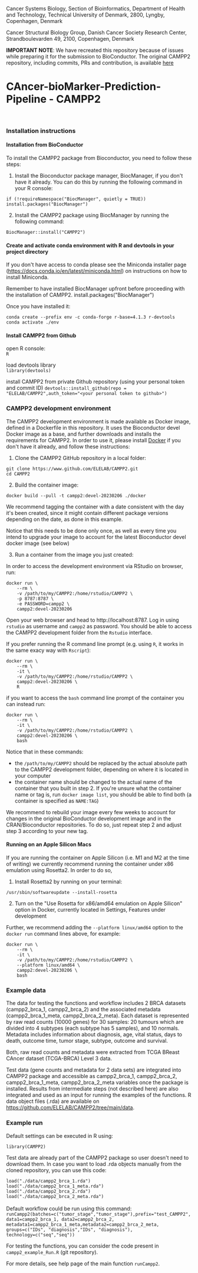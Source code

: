 Cancer Systems Biology, Section of Bioinformatics, Department of Health and Technology, Technical University of Denmark, 2800, Lyngby, Copenhagen, Denmark

Cancer Structural Biology Group, Danish Cancer Society Research Center, Strandboulevarden 49, 2100, Copenhagen, Denmark

**IMPORTANT NOTE**: We have recreated this repository because of issues while preparing it
for the submission to BioConductor. The original CAMPP2 repository, including
commits, PRs and contribution, is available [here](https://www.github.com/ELELAB/CAMPP2_former_repository)

# CAncer-bioMarker-Prediction-Pipeline - CAMPP2
<br/>

### Installation instructions

#### Installation from BioConductor 

To install the CAMPP2 package from Bioconductor, you need to follow these steps:

1. Install the Bioconductor package manager, BiocManager, if you don't have it already. 
You can do this by running the following command in your R console:


`if (!requireNamespace("BiocManager", quietly = TRUE))` <br/>
    `install.packages("BiocManager")` 


2. Install the CAMPP2 package using BiocManager by running the following command:

`BiocManager::install("CAMPP2")` 


#### Create and activate conda environment with R and devtools in your project directory

If you don't have access to conda please see the Miniconda installer page (https://docs.conda.io/en/latest/miniconda.html) on instructions on how to install Miniconda.

Remember to have installed BiocManager upfront before proceeding with the installation of CAMPP2.
install.packages("BiocManager")


Once you have installed it:

`conda create --prefix env -c conda-forge r-base=4.1.3 r-devtools` <br/>
`conda activate ./env`


#### Install CAMPP2 from Github
open R console: <br/>
`R` <br/>


load devtools library <br/>
`library(devtools)`

install CAMPP2 from private Github repository (using your personal token and commit ID)
`devtools::install_github(repo = "ELELAB/CAMPP2",auth_token="<your personal token to github>")`

### CAMPP2 development environment

The CAMPP2 development environment is made available as Docker image, defined
in a Dockerfile in this repository. It uses the Bioconductor devel Docker image
as a base, and further downloads and installs the requirements for CAMPP2.
In order to use it, please install [Docker](https://www.docker.com) if you
don't have it already, and follow these instructions:

1. Clone the CAMPP2 GitHub repository in a local folder:

```
git clone https://www.github.com/ELELAB/CAMPP2.git
cd CAMPP2
```

2. Build the container image:

```
docker build --pull -t campp2:devel-20230206 ./docker
```

We recommend tagging the container with a date consistent with the day it's been
created, since it might contain different package versions depending
on the date, as done in this example.

Notice that this needs to be done only once, as well as every time you intend
to upgrade your image to account for the latest Bioconductor devel docker
image (see below)

3. Run a container from the image you just created:

In order to access the development environment via RStudio on browser, run:

```
docker run \
    --rm \
    -v /path/to/my/CAMPP2:/home/rstudio/CAMPP2 \
    -p 8787:8787 \
    -e PASSWORD=campp2 \
    campp2:devel-20230206
```

Open your web browser and head to http://localhost:8787. Log in using `rstudio`
as username and `campp2` as password. You should be able to access the CAMPP2
development folder from the `Rstudio` interface.

If you prefer running the R command line prompt (e.g. using `R`, it works in
the same exacy way with `Rscript`):

```
docker run \
    --rm \
    -it \
    -v /path/to/my/CAMPP2:/home/rstudio/CAMPP2 \
    campp2:devel-20230206 \
    R
```

if you want to access the `bash` command line prompt of the container you
can instead run:

```
docker run \
    --rm \
    -it \
    -v /path/to/my/CAMPP2:/home/rstudio/CAMPP2 \
    campp2:devel-20230206 \
    bash
```

Notice that in these commands:
  - the `/path/to/my/CAMPP2` should be replaced by the actual absolute path to the
  CAMPP2 development folder, depending on where it is located in your computer
  - the container name should be changed to the actual name of the container
  that you built in step 2. If you're unsure what the container name or tag is, run
  `docker image list`, you should be able to find both (a container is specified as
  `NAME:TAG`)

We recommend to rebuild your image every few weeks to account for changes in
the original BioConductor development image and in the CRAN/Bioconductor
repositories. To do so, just repeat step 2 and adjust step 3 according to
your new tag.

#### Running on an Apple Silicon Macs

If you are running the container on Apple Silicon (i.e. M1 and M2 at the time
of writing) we currently recommend running the container under x86 emulation
using Rosetta2. In order to do so,

  1. Install Rosetta2 by running on your terminal:

```
/usr/sbin/softwareupdate --install-rosetta
```

  2. Turn on the "Use Rosetta for x86/amd64 emulation on Apple Silicon" option
in Docker, currently located in Settings, Features under development

Further, we recommend adding the `--platform linux/amd64` option to the
`docker run` command lines above, for example:

```
docker run \
    --rm \
    -it \
    -v /path/to/my/CAMPP2:/home/rstudio/CAMPP2 \
    --platform linux/amd64 \
    campp2:devel-20230206 \
    bash
```

### Example data
The data for testing the functions and workflow includes 2 BRCA datasets (campp2_brca_1, campp2_brca_2) and the associated metadata (campp2_brca_1_meta, campp2_brca_2_meta). Each dataset is represented by raw read counts (10000 genes) for 30 samples: 20 tumours which are divided into 4 subtypes (each subtype has 5 samples), and 10 normals. Metadata includes information about diagnosis, age, vital status, days to death, outcome time, tumor stage, subtype, outcome and survival.

Both, raw read counts and metadata were extracted from TCGA BReast CAncer dataset (TCGA-BRCA) Level 3 data.

Test data (gene counts and metadata for 2 data sets) are integrated into CAMPP2 package and accessible as campp2_brca_1, campp2_brca_2, campp2_brca_1_meta, campp2_brca_2_meta variables once the package is installed. Results from intermediate steps (not described here) are also integrated and used as an input for running the examples of the functions. R data object files (.rda) are available on https://github.com/ELELAB/CAMPP2/tree/main/data.


### Example run
Default settings can be executed in R using:

`library(CAMPP2)`

Test data are already part of the CAMPP2 package so user doesn't need to download them. In case you want to load .rda objects manually from the cloned repository, you can use this code:

`load("./data/campp2_brca_1.rda")`
<br/>
`load("./data/campp2_brca_1_meta.rda")`
<br/>
`load("./data/campp2_brca_2.rda")`
<br/>
`load("./data/campp2_brca_2_meta.rda")`
<br/>
<br/>
Default workflow could be run using this command:
<br/>
`runCampp2(batches=c("tumor_stage","tumor_stage"),prefix="test_CAMPP2", data1=campp2_brca_1, data2=campp2_brca_2, metadata1=campp2_brca_1_meta,metadata2=campp2_brca_2_meta, groups=c("IDs", "diagnosis","IDs", "diagnosis"), technology=c("seq","seq"))`
<br/>

For testing the functions, you can consider the code present in `campp2_example_Run.R` (git repository). <br/>

For more details, see help page of the main function `runCampp2`.
